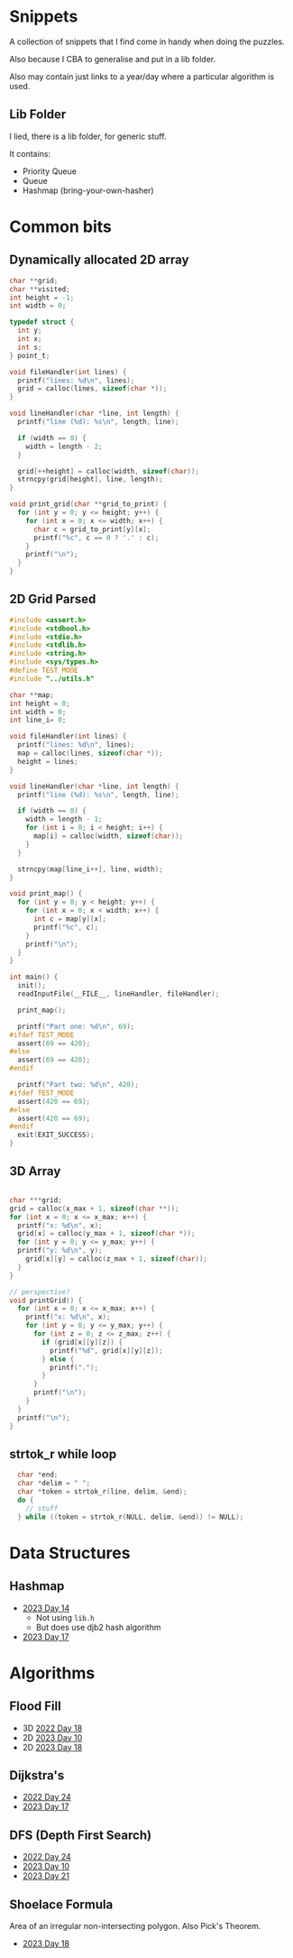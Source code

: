 # Snippets

A collection of snippets that I find come in handy when doing the puzzles.

Also because I CBA to generalise and put in a lib folder.

Also may contain just links to a year/day where a particular algorithm is used.

## Lib Folder

I lied, there is a lib folder, for generic stuff.

It contains:

 - Priority Queue
 - Queue
 - Hashmap (bring-your-own-hasher)

# Common bits

## Dynamically allocated 2D array

```c
char **grid;
char **visited;
int height = -1;
int width = 0;

typedef struct {
  int y;
  int x;
  int s;
} point_t;

void fileHandler(int lines) {
  printf("lines: %d\n", lines);
  grid = calloc(lines, sizeof(char *));
}

void lineHandler(char *line, int length) {
  printf("line (%d): %s\n", length, line);

  if (width == 0) {
    width = length - 2;
  }

  grid[++height] = calloc(width, sizeof(char));
  strncpy(grid[height], line, length);
}

void print_grid(char **grid_to_print) {
  for (int y = 0; y <= height; y++) {
    for (int x = 0; x <= width; x++) {
      char c = grid_to_print[y][x];
      printf("%c", c == 0 ? '.' : c);
    }
    printf("\n");
  }
}

```

## 2D Grid Parsed

```c
#include <assert.h>
#include <stdbool.h>
#include <stdio.h>
#include <stdlib.h>
#include <string.h>
#include <sys/types.h>
#define TEST_MODE
#include "../utils.h"

char **map;
int height = 0;
int width = 0;
int line_i= 0;

void fileHandler(int lines) {
  printf("lines: %d\n", lines);
  map = calloc(lines, sizeof(char *));
  height = lines;
}

void lineHandler(char *line, int length) {
  printf("line (%d): %s\n", length, line);

  if (width == 0) {
    width = length - 1;
    for (int i = 0; i < height; i++) {
      map[i] = calloc(width, sizeof(char));
    }
  }

  strncpy(map[line_i++], line, width);
}

void print_map() {
  for (int y = 0; y < height; y++) {
    for (int x = 0; x < width; x++) {
      int c = map[y][x];
      printf("%c", c);
    }
    printf("\n");
  }
}

int main() {
  init();
  readInputFile(__FILE__, lineHandler, fileHandler);

  print_map();

  printf("Part one: %d\n", 69);
#ifdef TEST_MODE
  assert(69 == 420);
#else
  assert(69 == 420);
#endif

  printf("Part two: %d\n", 420);
#ifdef TEST_MODE
  assert(420 == 69);
#else
  assert(420 == 69);
#endif
  exit(EXIT_SUCCESS);
}
```

## 3D Array

```c

char ***grid;
grid = calloc(x_max + 1, sizeof(char **));
for (int x = 0; x <= x_max; x++) {
  printf("x: %d\n", x);
  grid[x] = calloc(y_max + 1, sizeof(char *));
  for (int y = 0; y <= y_max; y++) {
  printf("y: %d\n", y);
    grid[x][y] = calloc(z_max + 1, sizeof(char));
  }
}

// perspective?
void printGrid() {
  for (int x = 0; x <= x_max; x++) {
    printf("x: %d\n", x);
    for (int y = 0; y <= y_max; y++) {
      for (int z = 0; z <= z_max; z++) {
        if (grid[x][y][z]) {
          printf("%d", grid[x][y][z]);
        } else {
          printf(".");
        }
      }
      printf("\n");
    }
  }
  printf("\n");
}
```

## strtok_r while loop

```c
  char *end;
  char *delim = " ";
  char *token = strtok_r(line, delim, &end);
  do {
    // stuff
  } while ((token = strtok_r(NULL, delim, &end)) != NULL);
```

# Data Structures

## Hashmap

 - [2023 Day 14](2023/14/main.c)
   - Not using `lib.h`
   - But does use djb2 hash algorithm
 - [2023 Day 17](2023/17/main.c)

# Algorithms

## Flood Fill

 - 3D [2022 Day 18](./2022/18/main.c)
 - 2D [2023 Day 10](./2023/10/main.c)
 - 2D [2023 Day 18](2023/18/main.c)

## Dijkstra's

 - [2022 Day 24](2022/24/main.c)
 - [2023 Day 17](2023/17/main.c)

## DFS (Depth First Search)

 - [2022 Day 24](2022/24/main.c)
 - [2023 Day 10](2023/10/main.c)
 - [2023 Day 21](2023/21/main.c)

## Shoelace Formula

Area of an irregular non-intersecting polygon.
Also Pick's Theorem.

 - [2023 Day 18](2023/18/main.c)
